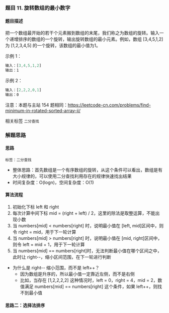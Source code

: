 ### 题目 11. 旋转数组的最小数字
#### 题目描述
把一个数组最开始的若干个元素搬到数组的末尾，我们称之为数组的旋转。输入一个递增排序的数组的一个旋转，输出旋转数组的最小元素。例如，数组 [3,4,5,1,2] 为 [1,2,3,4,5] 的一个旋转，该数组的最小值为1。  

示例 1：
```js
输入：[3,4,5,1,2]
输出：1
```
示例 2：
```js
输入：[2,2,2,0,1]
输出：0
```
注意：本题与主站 154 题相同：https://leetcode-cn.com/problems/find-minimum-in-rotated-sorted-array-ii/

相关标签
`二分查找`
### 解题思路
#### 思路
`标签：二分查找`
- 整体思路：首先数组是一个有序数组的旋转，从这个条件可以看出，数组是有大小规律的，可以使用二分查找利用存在的规律快速找出结果
- 时间复杂度：O(logn)，空间复杂度：O(1)
#### 算法流程
1. 初始化下标 left 和 right
2. 每次计算中间下标 mid = (right + left) / 2​，这里的除法是取整运算，不能出现小数
3. 当 numbers[mid] < numbers[right]​ 时，说明最小值在 ​[left, mid]​ 区间中，则令 right = mid，用于下一轮计算
4. 当 numbers[mid] > numbers[right]​ 时，说明最小值在 [mid, right]​ 区间中，则令 left = mid + 1，用于下一轮计算
5. 当 numbers[mid] == numbers[right]​ 时，无法判断最小值在哪个区间之中，此时让 right--，缩小区间范围，在下一轮进行判断
- 为什么是 right-- 缩小范围，而不是 left++？
  - 因为数组是升序的，所以最小值一定靠近左侧，而不是右侧
  - 比如，当存在 [1,2,2,2,2] 这种情况时，left = 0，right = 4，mid = 2，数值满足 numbers[mid] == numbers[right] 这个条件，如果 left++，则找不到最小值

#### 思路二：选择法排序

